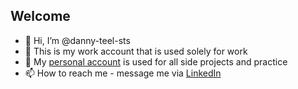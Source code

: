 ## Welcome

- 👋 Hi, I’m @danny-teel-sts
- 🏢 This is my work account that is used solely for work
- 🏡 My [personal account](https://github.com/TheManOfTeel/TheManOfTeel) is used for all side projects and practice
- 📫 How to reach me - message me via [LinkedIn](https://www.linkedin.com/in/daniel-teel-a6465017b)

<!--
**danny-teel-sts/danny-teel-sts** is a ✨ _special_ ✨ repository because its `README.md` (this file) appears on your GitHub profile.

Here are some ideas to get you started:

- 🔭 I’m currently working on ...
- 🌱 I’m currently learning ...
- 👯 I’m looking to collaborate on ...
- 🤔 I’m looking for help with ...
- 💬 Ask me about ...
- 📫 How to reach me: ...
- 😄 Pronouns: ...
- ⚡ Fun fact: ...
-->
